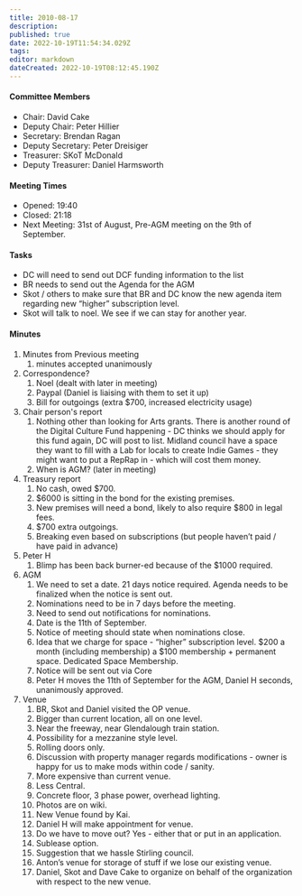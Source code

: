 ```yaml
---
title: 2010-08-17
description: 
published: true
date: 2022-10-19T11:54:34.029Z
tags: 
editor: markdown
dateCreated: 2022-10-19T08:12:45.190Z
---
```


#### Committee Members

-   Chair: David Cake
-   Deputy Chair: Peter Hillier
-   Secretary: Brendan Ragan
-   Deputy Secretary: Peter Dreisiger
-   Treasurer: SKoT McDonald
-   Deputy Treasurer: Daniel Harmsworth

#### Meeting Times

-   Opened: 19:40
-   Closed: 21:18
-   Next Meeting: 31st of August, Pre-AGM meeting on the 9th of September.

#### Tasks

-   DC will need to send out DCF funding information to the list
-   BR needs to send out the Agenda for the AGM
-   Skot / others to make sure that BR and DC know the new agenda item regarding new “higher” subscription level.
-   Skot will talk to noel. We see if we can stay for another year.

#### Minutes

1.  Minutes from Previous meeting
    1.  minutes accepted unanimously
2.  Correspondence?
    1.  Noel (dealt with later in meeting)
    2.  Paypal (Daniel is liaising with them to set it up)
    3.  Bill for outgoings (extra \$700, increased electricity usage)
3.  Chair person's report
    1.  Nothing other than looking for Arts grants. There is another round of the Digital Culture Fund happening - DC thinks we should apply for this fund again, DC will post to list. Midland council have a space they want to fill with a Lab for locals to create Indie Games - they might want to put a RepRap in - which will cost them money.
    2.  When is AGM? (later in meeting)
4.  Treasury report
    1.  No cash, owed \$700.
    2.  \$6000 is sitting in the bond for the existing premises.
    3.  New premises will need a bond, likely to also require \$800 in legal fees.
    4.  \$700 extra outgoings.
    5.  Breaking even based on subscriptions (but people haven’t paid / have paid in advance)
5.  Peter H
    1.  Blimp has been back burner-ed because of the \$1000 required.
6.  AGM
    1.  We need to set a date. 21 days notice required. Agenda needs to be finalized when the notice is sent out.
    2.  Nominations need to be in 7 days before the meeting.
    3.  Need to send out notifications for nominations.
    4.  Date is the 11th of September.
    5.  Notice of meeting should state when nominations close.
    6.  Idea that we charge for space - “higher” subscription level. \$200 a month (including membership) a \$100 membership + permanent space. Dedicated Space Membership.
    7.  Notice will be sent out via Core
    8.  Peter H moves the 11th of September for the AGM, Daniel H seconds, unanimously approved.
7.  Venue
    1.  BR, Skot and Daniel visited the OP venue.
    2.  Bigger than current location, all on one level.
    3.  Near the freeway, near Glendalough train station.
    4.  Possibility for a mezzanine style level.
    5.  Rolling doors only.
    6.  Discussion with property manager regards modifications - owner is happy for us to make mods within code / sanity.
    7.  More expensive than current venue.
    8.  Less Central.
    9.  Concrete floor, 3 phase power, overhead lighting.
    10. Photos are on wiki.
    11. New Venue found by Kai.
    12. Daniel H will make appointment for venue.
    13. Do we have to move out? Yes - either that or put in an application.
    14. Sublease option.
    15. Suggestion that we hassle Stirling council.
    16. Anton’s venue for storage of stuff if we lose our existing venue.
    17. Daniel, Skot and Dave Cake to organize on behalf of the organization with respect to the new venue.
